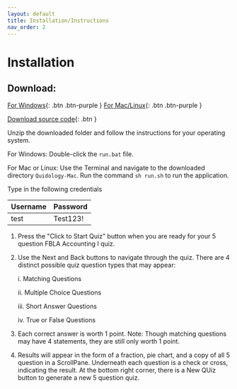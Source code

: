```yaml
---
layout: default
title: Installation/Instructions
nav_order: 2
---
```


# Installation

## Download:
[For Windows](https://github.com/Quidology/Quidology-Desktop/releases/download/v1.0-alpha/Quidology-Windows.zip){: .btn .btn-purple }
[For Mac/Linux](https://github.com/Quidology/Quidology-Desktop/releases/download/v1.0-alpha/Quidology-Mac.zip){: .btn .btn-purple }

[Download source code](https://github.com/Quidology/Quidology-Desktop/archive/main.zip){: .btn } 

Unzip the downloaded folder and follow the instructions for your operating system.

For Windows:
Double-click the `run.bat` file.

For Mac or Linux:
Use the Terminal and navigate to the downloaded directory `Quidology-Mac`. Run the command `sh run.sh` to run the application.

Type in the following credentials

Username | Password
|---|---|
test | Test123!

1. Press the "Click to Start Quiz" button when you are ready for your 5 question FBLA Accounting I quiz.

2. Use the Next and Back buttons to navigate through the quiz. There are 4 distinct possible quiz question types that may appear:

    i. Matching Questions
    
    ii. Multiple Choice Questions
    
    iii. Short Answer Questions
    
    iv. True or False Questions

3. Each correct answer is worth 1 point. Note: Though matching questions may have 4 statements, they are still only worth 1 point.

4. Results will appear in the form of a fraction, pie chart, and a copy of all 5 question in a ScrollPane. Underneath each question is a check or cross, indicating the result. At the bottom right corner, there is a New QUiz button to generate a new 5 question quiz.
